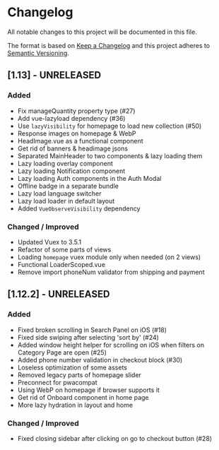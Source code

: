 # Changelog

All notable changes to this project will be documented in this file.

The format is based on [Keep a Changelog](https://keepachangelog.com/en/1.0.0/)
and this project adheres to [Semantic Versioning](https://semver.org/spec/v2.0.0.html).

## [1.13] - UNRELEASED

### Added
- Fix manageQuantity property type (#27)
- Add vue-lazyload dependency (#36)
- Use `lazyVisibility` for homepage to load new collection (#50)
- Response images on homepage & WebP
- HeadImage.vue as a functional component
- Get rid of banners & headimage jsons
- Separated MainHeader to two components & lazy loading them
- Lazy loading overlay component
- Lazy loading Notification component
- Lazy loading Auth components in the Auth Modal
- Offline badge in a separate bundle
- Lazy load language switcher
- Lazy load loader in default layout
- Added `VueObserveVisibility` dependency

### Changed / Improved

- Updated Vuex to 3.5.1
- Refactor of some parts of views
- Loading `homepage` vuex module only when needed (on 2 views)
- Functional LoaderScoped.vue
- Remove import phoneNum validator from shipping and payment

## [1.12.2] - UNRELEASED

### Added
- Fixed broken scrolling in Search Panel on iOS (#18)
- Fixed side swiping after selecting 'sort by' (#24)
- Added window height helper for scrolling on iOS when filters on Category Page are open (#25)
- Added phone number validation in checkout block (#30)
- Loseless optimization of some assets
- Removed legacy parts of homepage slider
- Preconnect for pwacompat
- Using WebP on homepage if browser supports it
- Get rid of Onboard component in home page
- More lazy hydration in layout and home

### Changed / Improved
- Fixed closing sidebar after clicking on go to checkout button (#28)
